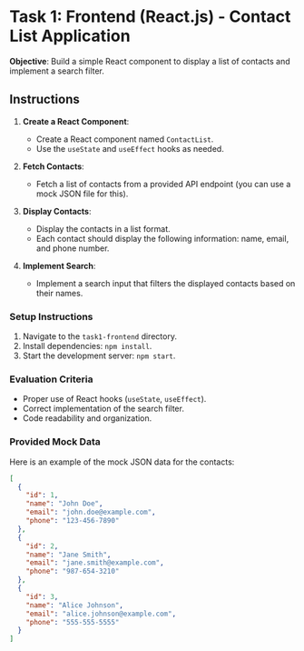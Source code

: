 # Task 1: Frontend (React.js) - Contact List Application

**Objective**: Build a simple React component to display a list of contacts and implement a search filter.

## Instructions

1. **Create a React Component**:
   - Create a React component named `ContactList`.
   - Use the `useState` and `useEffect` hooks as needed.

2. **Fetch Contacts**:
   - Fetch a list of contacts from a provided API endpoint (you can use a mock JSON file for this).

3. **Display Contacts**:
   - Display the contacts in a list format.
   - Each contact should display the following information: name, email, and phone number.

4. **Implement Search**:
   - Implement a search input that filters the displayed contacts based on their names.

### Setup Instructions

1. Navigate to the `task1-frontend` directory.
2. Install dependencies: `npm install`.
3. Start the development server: `npm start`.

### Evaluation Criteria

- Proper use of React hooks (`useState`, `useEffect`).
- Correct implementation of the search filter.
- Code readability and organization.

### Provided Mock Data

Here is an example of the mock JSON data for the contacts:

```json
[
  {
    "id": 1,
    "name": "John Doe",
    "email": "john.doe@example.com",
    "phone": "123-456-7890"
  },
  {
    "id": 2,
    "name": "Jane Smith",
    "email": "jane.smith@example.com",
    "phone": "987-654-3210"
  },
  {
    "id": 3,
    "name": "Alice Johnson",
    "email": "alice.johnson@example.com",
    "phone": "555-555-5555"
  }
]
